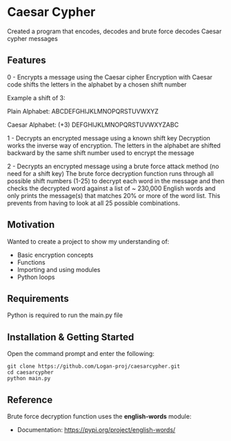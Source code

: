 # Caesar Cypher

Created a program that encodes, decodes and brute force decodes Caesar cypher messages

## Features

0 - Encrypts a message using the Caesar cipher
  Encryption with Caesar code shifts the letters in the alphabet by a chosen shift number
  
  Example a shift of 3:
  
  Plain Alphabet:  ABCDEFGHIJKLMNOPQRSTUVWXYZ  
  
  Caesar Alphabet: (+3)	DEFGHIJKLMNOPQRSTUVWXYZABC

1 - Decrypts an encrypted message using a known shift key
  Decryption works the inverse way of encryption. The letters in the alphabet are shifted 
  backward by the same shift number used to encrypt the message

2 - Decrypts an encrypted message using a brute force attack method (no need for a shift key)
  The brute force decryption function runs through all possible shift numbers (1-25) to decrypt 
  each word in the message and then checks the decrypted word against a list of ~ 230,000 English 
  words and only prints the message(s) that matches 20% or more of the word list. 
  This prevents from having to look at all 25 possible combinations.

## Motivation

Wanted to create a project to show my understanding of:

+ Basic encryption concepts
+ Functions
+ Importing and using modules
+ Python loops

## Requirements

Python is required to run the main.py file

## Installation & Getting Started

Open the command prompt and enter the following:

    git clone https://github.com/Logan-proj/caesarcypher.git
    cd caesarcypher
    python main.py

## Reference

Brute force decryption function uses the **english-words** module:
+ Documentation: https://pypi.org/project/english-words/
